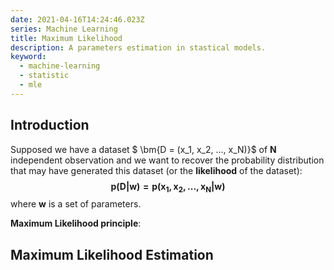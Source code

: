 ```yaml
---
date: 2021-04-16T14:24:46.023Z
series: Machine Learning
title: Maximum Likelihood
description: A parameters estimation in stastical models.
keyword:
  - machine-learning
  - statistic
  - mle
---
```

## Introduction
Supposed we have a dataset $ \bm{D = (x_1, x_2, ..., x_N)}$ of $\bm{N}$ independent observation and we want to recover the probability distribution that may have generated this dataset (or the **likelihood** of the dataset):
$$
\bm{p(D|w) = p(x_1, x_2, ...,x_N|w)} 
$$
where $\bm w$ is a set of parameters.

**Maximum Likelihood principle**: 
## Maximum Likelihood Estimation
